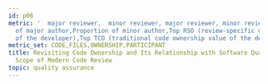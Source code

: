 ```yaml
---
id: p06
metric: '  major reviewer,  minor reviewer, major reviewer, minor reviewer,#author,#contributor,#reviewer,Proportion
  of major author,Proportion of minor author,Top RSO (review-specific ownership value
  of the developer),Top TCO (traditional code ownership value of the developer),churn,entropy,size'
metric_set: CODE,FILES,OWNERSHIP,PARTICIPANT
title: Revisiting Code Ownership and Its Relationship with Software Quality in the
  Scope of Modern Code Review
topic: quality assurance
---
```


